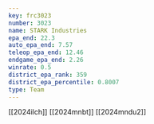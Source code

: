 ```yaml
---
key: frc3023
number: 3023
name: STARK Industries
epa_end: 22.3
auto_epa_end: 7.57
teleop_epa_end: 12.46
endgame_epa_end: 2.26
winrate: 0.5
district_epa_rank: 359
district_epa_percentile: 0.8007
type: Team
---
```

[[2024ilch]]
[[2024mnbt]]
[[2024mndu2]]
